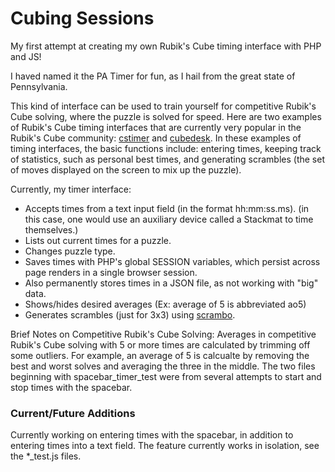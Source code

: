 # Cubing Sessions

My first attempt at creating my own Rubik's Cube timing interface with PHP and JS!

I haved named it the PA Timer for fun, as I hail from the great state of Pennsylvania.

This kind of interface can be used to train yourself for competitive Rubik's Cube solving, where the puzzle is solved for speed.
Here are two examples of Rubik's Cube timing interfaces that are currently very popular in the Rubik's Cube
community: [cstimer](https://cstimer.net/timer.php) and [cubedesk](https://cubedesk.io). In these examples of
timing interfaces, the basic functions include: entering times, keeping track of statistics, such as personal best times, and generating
scrambles (the set of moves displayed on the screen to mix up the puzzle).

Currently, my timer interface:

- Accepts times from a text input field (in the format hh:mm:ss.ms).
  \(in this case, one would use an auxiliary device called a Stackmat to time themselves.\)
- Lists out current times for a puzzle.
- Changes puzzle type.
- Saves times with PHP's global SESSION variables, which persist
  across page renders in a single browser session.
- Also permanently stores times in a JSON file, as not working with "big" data.
- Shows/hides desired averages (Ex: average of 5 is abbreviated ao5)
- Generates scrambles (just for 3x3) using [scrambo](https://www.npmjs.com/package/scrambo).

Brief Notes on Competitive Rubik's Cube Solving:
Averages in competitive Rubik's Cube solving with 5 or more times are calculated by trimming off some outliers.
For example, an average of 5 is calcualte by removing the best and worst solves and averaging the three in the middle.
The two files beginning with spacebar_timer_test were from several attempts to start and stop times with the spacebar.

### Current/Future Additions

Currently working on entering times with the spacebar, in addition to entering times
into a text field. The feature currently works in isolation, see the *_test.js files.
